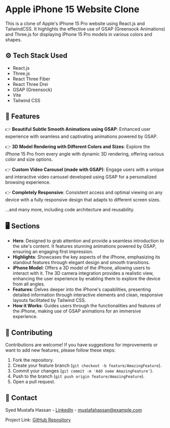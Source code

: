 # Apple iPhone 15 Website Clone

This is a clone of Apple's iPhone 15 Pro website using React.js and TailwindCSS. It highlights the effective use of GSAP (Greensock Animations) and Three.js for displaying iPhone 15 Pro models in various colors and shapes.

## ⚙️ Tech Stack Used

- React.js
- Three.js
- React Three Fiber
- React Three Drei
- GSAP (Greensock)
- Vite
- Tailwind CSS

## 🔋 Features

👉 **Beautiful Subtle Smooth Animations using GSAP**: Enhanced user experience with seamless and captivating animations powered by GSAP.

👉 **3D Model Rendering with Different Colors and Sizes**: Explore the iPhone 15 Pro from every angle with dynamic 3D rendering, offering various color and size options.

👉 **Custom Video Carousel (made with GSAP)**: Engage users with a unique and interactive video carousel developed using GSAP for a personalized browsing experience.

👉 **Completely Responsive**: Consistent access and optimal viewing on any device with a fully responsive design that adapts to different screen sizes.

...and many more, including code architecture and reusability.

## 🖥️ Sections

- **Hero**: Designed to grab attention and provide a seamless introduction to the site's content. It features stunning animations powered by GSAP, ensuring an engaging first impression.
- **Highlights**: Showcases the key aspects of the iPhone, emphasizing its standout features through elegant design and smooth transitions.
- **iPhone Model**: Offers a 3D model of the iPhone, allowing users to interact with it. The 3D camera integration provides a realistic view, enhancing the user experience by enabling them to explore the device from all angles.
- **Features**: Delves deeper into the iPhone's capabilities, presenting detailed information through interactive elements and clean, responsive layouts facilitated by Tailwind CSS.
- **How it Works**: Guides users through the functionalities and features of the iPhone, making use of GSAP animations for an immersive experience.


## 🤝 Contributing

Contributions are welcome! If you have suggestions for improvements or want to add new features, please follow these steps:

1. Fork the repository.
2. Create your feature branch (`git checkout -b feature/AmazingFeature`).
3. Commit your changes (`git commit -m 'Add some AmazingFeature'`).
4. Push to the branch (`git push origin feature/AmazingFeature`).
5. Open a pull request.


## 📧 Contact

Syed Mustafa Hassan - [LinkedIn](https://www.linkedin.com/in/syed-mustafa-hassan/) - mustafahassan@example.com

Project Link: [GitHub Repository](https://github.com/yourusername/iphone-15-website-clone)
